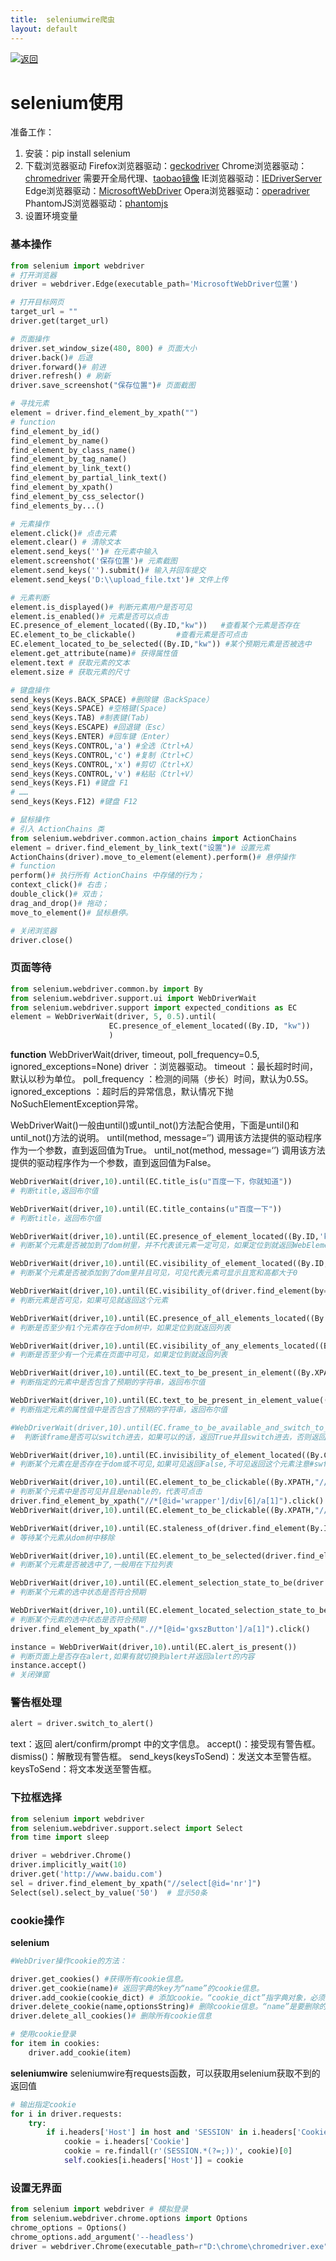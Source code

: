 ```yaml
---
title:  seleniumwire爬虫
layout: default
---
```

[![返回](/assets/images/back.png)](../../../../2022/07/05/Python_Index.html)

# selenium使用

准备工作：
1. 安装：pip install selenium
2. 下载浏览器驱动
  Firefox浏览器驱动：[geckodriver](https://github.com/mozilla/geckodriver/releases)
  Chrome浏览器驱动：[chromedriver](https://sites.google.com/a/chromium.org/chromedriver/home) 需要开全局代理、[taobao镜像](http://npm.taobao.org/mirrors/chromedriver/)
  IE浏览器驱动：[IEDriverServer](http://selenium-release.storage.googleapis.com/index.html)
  Edge浏览器驱动：[MicrosoftWebDriver](https://developer.microsoft.com/en-us/microsoft-edge/tools/webdriver)
  Opera浏览器驱动：[operadriver](https://github.com/operasoftware/operachromiumdriver/releases)
  PhantomJS浏览器驱动：[phantomjs](http://phantomjs.org/)
3. 设置环境变量

### 基本操作
```python
from selenium import webdriver
# 打开浏览器
driver = webdriver.Edge(executable_path='MicrosoftWebDriver位置')

# 打开目标网页
target_url = ""
driver.get(target_url)

# 页面操作
driver.set_window_size(480, 800) # 页面大小
driver.back()# 后退 
driver.forward()# 前进 
driver.refresh() # 刷新
driver.save_screenshot("保存位置")# 页面截图

# 寻找元素
element = driver.find_element_by_xpath("")
# function
find_element_by_id()
find_element_by_name()
find_element_by_class_name()
find_element_by_tag_name()
find_element_by_link_text()
find_element_by_partial_link_text()
find_element_by_xpath()
find_element_by_css_selector()
find_elements_by...()

# 元素操作
element.click()# 点击元素
element.clear() # 清除文本
element.send_keys('')# 在元素中输入
element.screenshot('保存位置')# 元素截图
element.send_keys('').submit()# 输入并回车提交
element.send_keys('D:\\upload_file.txt')# 文件上传

# 元素判断
element.is_displayed()# 判断元素用户是否可见
element.is_enabled()# 元素是否可以点击
EC.presence_of_element_located((By.ID,"kw"))   #查看某个元素是否存在
EC.element_to_be_clickable()         #查看元素是否可点击
EC.element_located_to_be_selected((By.ID,"kw")) #某个预期元素是否被选中
element.get_attribute(name)# 获得属性值
element.text # 获取元素的文本
element.size # 获取元素的尺寸

# 键盘操作
send_keys(Keys.BACK_SPACE) #删除键（BackSpace）
send_keys(Keys.SPACE) #空格键(Space)
send_keys(Keys.TAB) #制表键(Tab)
send_keys(Keys.ESCAPE) #回退键（Esc）
send_keys(Keys.ENTER) #回车键（Enter）
send_keys(Keys.CONTROL,'a') #全选（Ctrl+A）
send_keys(Keys.CONTROL,'c') #复制（Ctrl+C）
send_keys(Keys.CONTROL,'x') #剪切（Ctrl+X）
send_keys(Keys.CONTROL,'v') #粘贴（Ctrl+V）
send_keys(Keys.F1) #键盘 F1
# ……
send_keys(Keys.F12) #键盘 F12

# 鼠标操作
# 引入 ActionChains 类
from selenium.webdriver.common.action_chains import ActionChains
element = driver.find_element_by_link_text("设置")# 设置元素
ActionChains(driver).move_to_element(element).perform()# 悬停操作
# function
perform()# 执行所有 ActionChains 中存储的行为；
context_click()# 右击；
double_click()# 双击；
drag_and_drop()# 拖动；
move_to_element()# 鼠标悬停。

# 关闭浏览器
driver.close()
```
### 页面等待
```python
from selenium.webdriver.common.by import By
from selenium.webdriver.support.ui import WebDriverWait
from selenium.webdriver.support import expected_conditions as EC
element = WebDriverWait(driver, 5, 0.5).until(
                      EC.presence_of_element_located((By.ID, "kw"))
                      )
```
**function**
WebDriverWait(driver, timeout, poll_frequency=0.5, ignored_exceptions=None)
driver ：浏览器驱动。
timeout ：最长超时时间，默认以秒为单位。
poll_frequency ：检测的间隔（步长）时间，默认为0.5S。
ignored_exceptions ：超时后的异常信息，默认情况下抛NoSuchElementException异常。

WebDriverWait()一般由until()或until_not()方法配合使用，下面是until()和until_not()方法的说明。
until(method, message=‘’) 调用该方法提供的驱动程序作为一个参数，直到返回值为True。
until_not(method, message=‘’) 调用该方法提供的驱动程序作为一个参数，直到返回值为False。
```python
WebDriverWait(driver,10).until(EC.title_is(u"百度一下，你就知道"))
# 判断title,返回布尔值

WebDriverWait(driver,10).until(EC.title_contains(u"百度一下"))
# 判断title，返回布尔值

WebDriverWait(driver,10).until(EC.presence_of_element_located((By.ID,'kw')))
# 判断某个元素是否被加到了dom树里，并不代表该元素一定可见，如果定位到就返回WebElement

WebDriverWait(driver,10).until(EC.visibility_of_element_located((By.ID,'su')))
# 判断某个元素是否被添加到了dom里并且可见，可见代表元素可显示且宽和高都大于0

WebDriverWait(driver,10).until(EC.visibility_of(driver.find_element(by=By.ID,value='kw')))
# 判断元素是否可见，如果可见就返回这个元素

WebDriverWait(driver,10).until(EC.presence_of_all_elements_located((By.CSS_SELECTOR,'.mnav')))
# 判断是否至少有1个元素存在于dom树中，如果定位到就返回列表

WebDriverWait(driver,10).until(EC.visibility_of_any_elements_located((By.CSS_SELECTOR,'.mnav')))
# 判断是否至少有一个元素在页面中可见，如果定位到就返回列表

WebDriverWait(driver,10).until(EC.text_to_be_present_in_element((By.XPATH,"//*[@id='u1']/a[8]"),u'设置'))
# 判断指定的元素中是否包含了预期的字符串，返回布尔值

WebDriverWait(driver,10).until(EC.text_to_be_present_in_element_value((By.CSS_SELECTOR,'#su'),u'百度一下'))
# 判断指定元素的属性值中是否包含了预期的字符串，返回布尔值

#WebDriverWait(driver,10).until(EC.frame_to_be_available_and_switch_to_it(locator))
#  判断该frame是否可以switch进去，如果可以的话，返回True并且switch进去，否则返回False注意这里并没有一个frame可以切换进去

WebDriverWait(driver,10).until(EC.invisibility_of_element_located((By.CSS_SELECTOR,'#swfEveryCookieWrap')))
# 判断某个元素在是否存在于dom或不可见,如果可见返回False,不可见返回这个元素注意#swfEveryCookieWrap在此页面中是一个隐藏的元素

WebDriverWait(driver,10).until(EC.element_to_be_clickable((By.XPATH,"//*[@id='u1']/a[8]"))).click()
# 判断某个元素中是否可见并且是enable的，代表可点击
driver.find_element_by_xpath("//*[@id='wrapper']/div[6]/a[1]").click()
WebDriverWait(driver,10).until(EC.element_to_be_clickable((By.XPATH,"//*[@id='wrapper']/div[6]/a[1]"))).click()

WebDriverWait(driver,10).until(EC.staleness_of(driver.find_element(By.ID,'su')))
# 等待某个元素从dom树中移除

WebDriverWait(driver,10).until(EC.element_to_be_selected(driver.find_element(By.XPATH,"//*[@id='nr']/option[1]")))
# 判断某个元素是否被选中了,一般用在下拉列表

WebDriverWait(driver,10).until(EC.element_selection_state_to_be(driver.find_element(By.XPATH,"//*[@id='nr']/option[1]"),True))
# 判断某个元素的选中状态是否符合预期

WebDriverWait(driver,10).until(EC.element_located_selection_state_to_be((By.XPATH,"//*[@id='nr']/option[1]"),True))
# 判断某个元素的选中状态是否符合预期
driver.find_element_by_xpath(".//*[@id='gxszButton']/a[1]").click()

instance = WebDriverWait(driver,10).until(EC.alert_is_present())
# 判断页面上是否存在alert,如果有就切换到alert并返回alert的内容
instance.accept()
# 关闭弹窗
```
### 警告框处理
```python
alert = driver.switch_to_alert()
```
text：返回 alert/confirm/prompt 中的文字信息。
accept()：接受现有警告框。
dismiss()：解散现有警告框。
send_keys(keysToSend)：发送文本至警告框。keysToSend：将文本发送至警告框。
### 下拉框选择
```python
from selenium import webdriver
from selenium.webdriver.support.select import Select
from time import sleep

driver = webdriver.Chrome()
driver.implicitly_wait(10)
driver.get('http://www.baidu.com')
sel = driver.find_element_by_xpath("//select[@id='nr']")
Select(sel).select_by_value('50')  # 显示50条
```
### cookie操作

**selenium**

```python
#WebDriver操作cookie的方法：

driver.get_cookies() #获得所有cookie信息。
driver.get_cookie(name)# 返回字典的key为“name”的cookie信息。
driver.add_cookie(cookie_dict) # 添加cookie。“cookie_dict”指字典对象，必须有name 和value 值。
driver.delete_cookie(name,optionsString)# 删除cookie信息。“name”是要删除的driver.cookie的名称，“optionsString”是该cookie的选项，目前支持的选项包括“路径”，“域”。
driver.delete_all_cookies()# 删除所有cookie信息

# 使用cookie登录
for item in cookies:
    driver.add_cookie(item)
```
**seleniumwire**
seleniumwire有requests函数，可以获取用selenium获取不到的返回值
```python
# 输出指定cookie
for i in driver.requests:
    try:
        if i.headers['Host'] in host and 'SESSION' in i.headers['Cookie']:
            cookie = i.headers['Cookie']
            cookie = re.findall(r'(SESSION.*(?=;))', cookie)[0]
            self.cookies[i.headers['Host']] = cookie
```
### 设置无界面
```python
from selenium import webdriver # 模拟登录
from selenium.webdriver.chrome.options import Options
chrome_options = Options()
chrome_options.add_argument('--headless')
driver = webdriver.Chrome(executable_path=r"D:\chrome\chromedriver.exe", chrome_options=chrome_options)
```